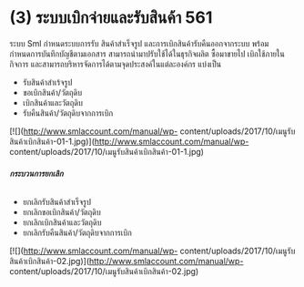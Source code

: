 # (3)    ระบบเบิกจ่ายและรับสินค้า  561

ระบบ Sml กำหนดระบบการรับ สินค้าสำเร็จรูป และการเบิกสินค้ารับคืนออกจากระบบ
พร้อมกำหนดการบันทึกบัญชีตามเอกสาร สามารถนำมาปรับใช้ได้ในธุรกิจผลิต ซื้อมาขายไป
เบิกใช้ภายในกิจการ และสามารถบริหารจัดการได้ตามจุดประสงค์ในแต่ละองค์กร แบ่งเป็น

  * รับสินค้าสำเร้จรูป
  * ขอเบิกสินค้า/วัตถุดิบ
  * เบิกสินค้าและวัตถุดิบ
  * รับคืนสินค้า/วัตถุดิบจากการเบิก

[![](http://www.smlaccount.com/manual/wp-
content/uploads/2017/10/เมนูรับสินค้าเบิกสินค้า-01-1.jpg)](http://www.smlaccount.com/manual/wp-
content/uploads/2017/10/เมนูรับสินค้าเบิกสินค้า-01-1.jpg)

###### **กระบวนการยกเลิก**

  * ยกเลิกรับสินค้าสำเร็จรูป
  * ยกเลิกขอเบิกสินค้า/วัตถุดิบ
  * ยกเลิกเบิกสินค้าและวัตถุดิบ
  * ยกเลิกรับคืนสินค้า/วัตถุดิบจากการเบิก

[![](http://www.smlaccount.com/manual/wp-
content/uploads/2017/10/เมนูรับสินค้าเบิกสินค้า-02.jpg)](http://www.smlaccount.com/manual/wp-
content/uploads/2017/10/เมนูรับสินค้าเบิกสินค้า-02.jpg)  

